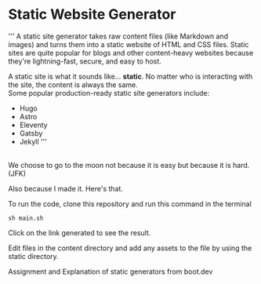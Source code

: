 # Static Website Generator
'''
A static site generator takes raw content files (like Markdown and images) and turns them into a static website of HTML and CSS files. Static sites are quite popular for blogs and other content-heavy websites because they're lightning-fast, secure, and easy to host.

A static site is what it sounds like... **static**. No matter who is interacting with the site, the content is always the same.
<br>
Some popular production-ready static site generators include:
- Hugo
- Astro
- Eleventy
- Gatsby
- Jekyll
'''
<br>
We choose to go to the moon not because it is easy but because it is hard.(JFK)

 Also because I made it. Here's that.
 
To run the code, clone this repository and run this command in the terminal
```commandline
sh main.sh
```
Click on the link generated to see the result.

Edit files in the content directory and add any assets to the file by using the static directory.

Assignment and Explanation of static generators from boot.dev
